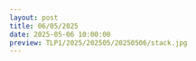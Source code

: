```yaml
---
layout: post
title: 06/05/2025
date: 2025-05-06 10:00:00
preview: TLP1/2025/202505/20250506/stack.jpg
---
```


